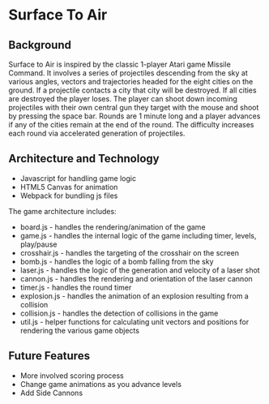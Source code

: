 # Surface To Air

## Background

Surface to Air is inspired by the classic 1-player Atari game Missile Command. It involves a series of projectiles descending from the sky at various angles, vectors and trajectories headed for the eight cities on the ground. If a projectile contacts a city that city will be destroyed. If all cities are destroyed the player loses. The player can shoot down incoming projectiles with their own central gun they target with the mouse and shoot by pressing the space bar. Rounds are 1 minute long and a player advances if any of the cities remain at the end of the round. The difficulty increases each round via accelerated generation of projectiles.

## Architecture and Technology
* Javascript for handling game logic
* HTML5 Canvas for animation
* Webpack for bundling js files

The game architecture includes:
* board.js - handles the rendering/animation of the game
* game.js - handles the internal logic of the game including timer, levels, play/pause
* crosshair.js - handles the targeting of the crosshair on the screen
* bomb.js - handles the logic of a bomb falling from the sky
* laser.js - handles the logic of the generation and velocity of a laser shot
* cannon.js - handles the rendering and orientation of the laser cannon
* timer.js - handles the round timer
* explosion.js - handles the animation of an explosion resulting from a collision
* collision.js - handles the detection of collisions in the game
* util.js - helper functions for calculating unit vectors and positions for rendering the various game objects

## Future Features
* More involved scoring process
* Change game animations as you advance levels
* Add Side Cannons
